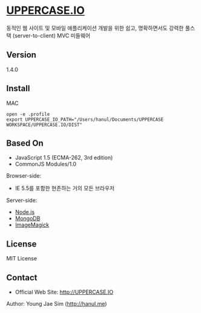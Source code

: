 [UPPERCASE.IO](http://UPPERCASE.IO)
=========
동적인 웹 사이트 및 모바일 애플리케이션 개발을 위한 쉽고, 명확하면서도 강력한 풀스택 (server-to-client) MVC 미들웨어

Version
-------
1.4.0

Install
-------
MAC
```
open -e .profile
export UPPERCASE_IO_PATH="/Users/hanul/Documents/UPPERCASE WORKSPACE/UPPERCASE.IO/DIST"
```

Based On
--------
- JavaScript 1.5 (ECMA-262, 3rd edition)
- CommonJS Modules/1.0

Browser-side:
- IE 5.5를 포함한 현존하는 거의 모든 브라우저

Server-side:
- [Node.js](http://nodejs.org)
- [MongoDB](http://www.mongodb.org)
- [ImageMagick](http://www.imagemagick.org)

License
-------
MIT License

Contact
-------
- Official Web Site: http://UPPERCASE.IO

Author: Young Jae Sim (http://hanul.me)
